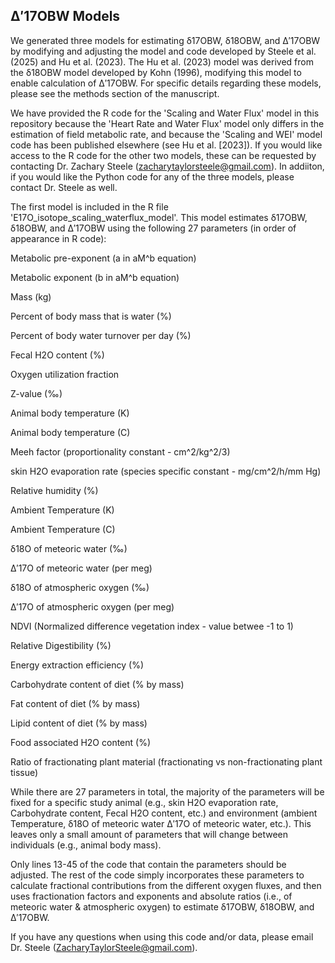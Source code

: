 ## Δ′17OBW Models

We generated three models for estimating δ17OBW, δ18OBW, and Δ′17OBW by modifying and adjusting the model and code developed by Steele et al. (2025) and Hu et al. (2023). The Hu et al. (2023) model was derived from the δ18OBW model developed by Kohn (1996), modifying this model to enable calculation of Δ′17OBW. For specific details regarding these models, please see the methods section of the manuscript. 

We have provided the R code for the 'Scaling and Water Flux' model in this repository because the 'Heart Rate and Water Flux' model only differs in the estimation of field metabolic rate, and because the 'Scaling and WEI' model code has been published elsewhere (see Hu et al. [2023]). If you would like access to the R code for the other two models, these can be requested by contacting Dr. Zachary Steele (zacharytaylorsteele@gmail.com). In addiiton, if you would like the Python code for any of the three models, please contact Dr. Steele as well.

The first model is included in the R file 'E17O_isotope_scaling_waterflux_model'. This model estimates δ17OBW, δ18OBW, and Δ′17OBW using the following 27 parameters (in order of appearance in R code):

Metabolic pre-exponent (a in aM^b equation)

Metabolic exponent (b in aM^b equation)

Mass (kg)

Percent of body mass that is water (%)

Percent of body water turnover per day (%)

Fecal H2O content (%)

Oxygen utilization fraction

Z-value (‰)

Animal body temperature (K)

Animal body temperature (C)

Meeh factor (proportionality constant - cm^2/kg^2/3) 

skin H2O evaporation rate (species specific constant - mg/cm^2/h/mm Hg)

Relative humidity (%)

Ambient Temperature (K)

Ambient Temperature (C)

δ18O of meteoric water (‰)

Δ′17O of meteoric water (per meg)

δ18O of atmospheric oxygen (‰)

Δ′17O of atmospheric oxygen (per meg)

NDVI (Normalized difference vegetation index - value betwee -1 to 1)

Relative Digestibility (%)

Energy extraction efficiency (%)

Carbohydrate content of diet (% by mass)

Fat content of diet (% by mass)

Lipid content of diet (% by mass)

Food associated H2O content (%)

Ratio of fractionating plant material (fractionating vs non-fractionating plant tissue)

While there are 27 parameters in total, the majority of the parameters will be fixed for a specific study animal (e.g., skin H2O evaporation rate, Carbohydrate content, Fecal H2O content, etc.) and environment (ambient Temperature, δ18O of meteoric water Δ′17O of meteoric water, etc.). This leaves only a small amount of parameters that will change between individuals (e.g., animal body mass).

Only lines 13-45 of the code that contain the parameters should be adjusted. The rest of the code simply incorporates these parameters to calculate fractional contributions from the different oxygen fluxes, and then uses fractionation factors and exponents and absolute ratios (i.e., of meteoric water & atmospheric oxygen) to estimate δ17OBW, δ18OBW, and Δ′17OBW. 

If you have any questions when using this code and/or data, please email Dr. Steele (ZacharyTaylorSteele@gmail.com).
